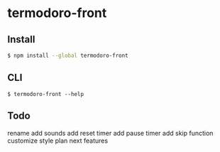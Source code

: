 # termodoro-front

## Install

```bash
$ npm install --global termodoro-front
```

## CLI

```
$ termodoro-front --help
```

## Todo

rename
add sounds
add reset timer
add pause timer
add skip function
customize style
plan next features
